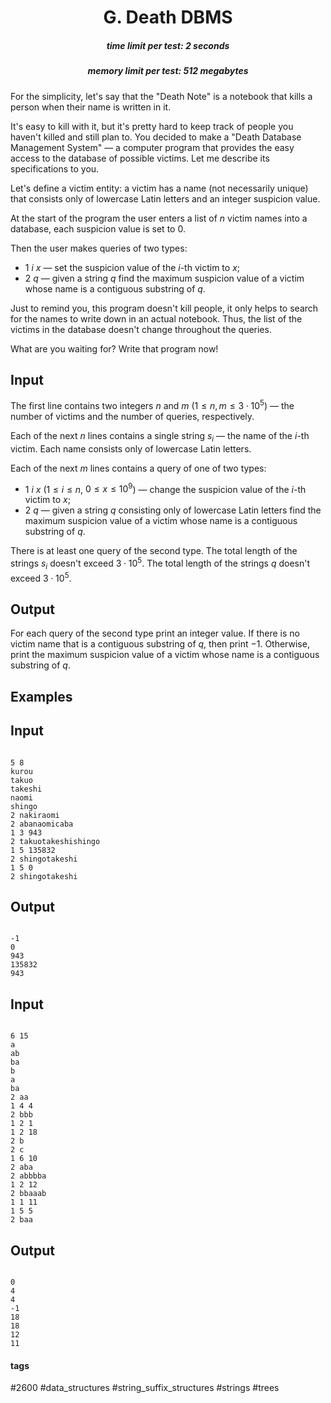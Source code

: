<h1 style='text-align: center;'> G. Death DBMS</h1>

<h5 style='text-align: center;'>time limit per test: 2 seconds</h5>
<h5 style='text-align: center;'>memory limit per test: 512 megabytes</h5>

For the simplicity, let's say that the "Death Note" is a notebook that kills a person when their name is written in it.

It's easy to kill with it, but it's pretty hard to keep track of people you haven't killed and still plan to. You decided to make a "Death Database Management System" — a computer program that provides the easy access to the database of possible victims. Let me describe its specifications to you.

Let's define a victim entity: a victim has a name (not necessarily unique) that consists only of lowercase Latin letters and an integer suspicion value.

At the start of the program the user enters a list of $n$ victim names into a database, each suspicion value is set to $0$.

Then the user makes queries of two types: 

* $1~i~x$ — set the suspicion value of the $i$-th victim to $x$;
* $2~q$ — given a string $q$ find the maximum suspicion value of a victim whose name is a contiguous substring of $q$.

Just to remind you, this program doesn't kill people, it only helps to search for the names to write down in an actual notebook. Thus, the list of the victims in the database doesn't change throughout the queries.

What are you waiting for? Write that program now!

## Input

The first line contains two integers $n$ and $m$ ($1 \le n, m \le 3 \cdot 10^5$) — the number of victims and the number of queries, respectively.

Each of the next $n$ lines contains a single string $s_i$ — the name of the $i$-th victim. Each name consists only of lowercase Latin letters.

Each of the next $m$ lines contains a query of one of two types: 

* $1~i~x$ ($1 \le i \le n$, $0 \le x \le 10^9$) — change the suspicion value of the $i$-th victim to $x$;
* $2~q$ — given a string $q$ consisting only of lowercase Latin letters find the maximum suspicion value of a victim whose name is a contiguous substring of $q$.

There is at least one query of the second type. The total length of the strings $s_i$ doesn't exceed $3 \cdot 10^5$. The total length of the strings $q$ doesn't exceed $3 \cdot 10^5$. 

## Output

For each query of the second type print an integer value. If there is no victim name that is a contiguous substring of $q$, then print $-1$. Otherwise, print the maximum suspicion value of a victim whose name is a contiguous substring of $q$.

## Examples

## Input


```

5 8
kurou
takuo
takeshi
naomi
shingo
2 nakiraomi
2 abanaomicaba
1 3 943
2 takuotakeshishingo
1 5 135832
2 shingotakeshi
1 5 0
2 shingotakeshi

```
## Output


```

-1
0
943
135832
943

```
## Input


```

6 15
a
ab
ba
b
a
ba
2 aa
1 4 4
2 bbb
1 2 1
1 2 18
2 b
2 c
1 6 10
2 aba
2 abbbba
1 2 12
2 bbaaab
1 1 11
1 5 5
2 baa

```
## Output


```

0
4
4
-1
18
18
12
11

```


#### tags 

#2600 #data_structures #string_suffix_structures #strings #trees 